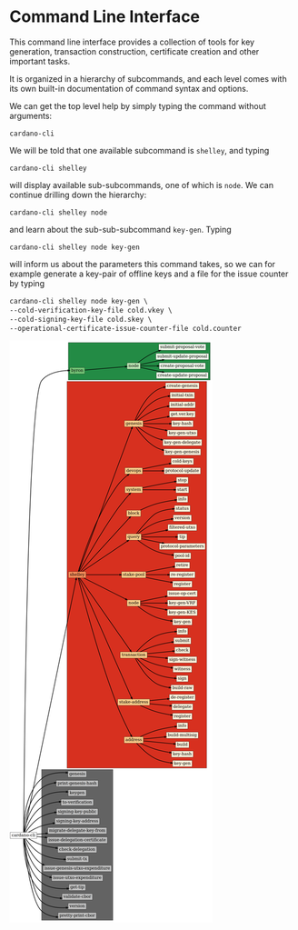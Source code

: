 # Command Line Interface

This command line interface provides a collection of tools for key generation, transaction construction, certificate creation and other important tasks.

It is organized in a hierarchy of subcommands, and each level comes with its own built-in documentation of command syntax and options.

We can get the top level help by simply typing the command without arguments:

```text
cardano-cli
```

We will be told that one available subcommand is `shelley`, and typing

```text
cardano-cli shelley
```

will display available sub-subcommands, one of which is `node`. We can continue drilling down the hierarchy:

```text
cardano-cli shelley node
```

and learn about the sub-sub-subcommand `key-gen`. Typing

```text
cardano-cli shelley node key-gen
```

will inform us about the parameters this command takes, so we can for example generate a key-pair of offline keys and a file for the issue counter by typing

```text
cardano-cli shelley node key-gen \
--cold-verification-key-file cold.vkey \
--cold-signing-key-file cold.skey \
--operational-certificate-issue-counter-file cold.counter
```

![\`cardano-cli\` command hierarchy](../../.gitbook/assets/cli.png)

